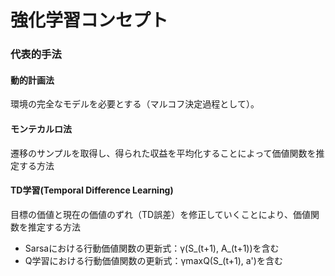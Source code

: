 # 強化学習コンセプト

### 代表的手法

#### 動的計画法
環境の完全なモデルを必要とする（マルコフ決定過程として）。

#### モンテカルロ法
遷移のサンプルを取得し、得られた収益を平均化することによって価値関数を推定する方法

#### TD学習(Temporal Difference Learning)
目標の価値と現在の価値のずれ（TD誤差）を修正していくことにより、価値関数を推定する方法
- Sarsaにおける行動価値関数の更新式：γ(S_(t+1), A_(t+1))を含む
- Q学習における行動価値関数の更新式：γmaxQ(S_(t+1), a')を含む
